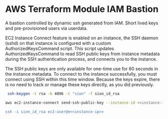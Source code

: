 # AWS Terraform Module IAM Bastion


A bastion controlled by dynamic ssh generated from IAM. Short lived keys and pre-provisioned users via userdata.


EC2 Instance Connect feature is enabled on an instance, the SSH daemon (sshd) on that instance is configured with a custom AuthorizedKeysCommand script. This script updates AuthorizedKeysCommand to read SSH public keys from instance metadata during the SSH authentication process, and connects you to the instance.

The SSH public keys are only available for one-time use for 60 seconds in the instance metadata. To connect to the instance successfully, you must connect using SSH within this time window. Because the keys expire, there is no need to track or manage these keys directly, as you did previously.


```bash
 ssh-keygen -t rsa -b 4096 -C "sion" -f sion_id_rsa

aws ec2-instance-connect send-ssh-public-key --instance-id <<instance-id>> --availability-zone eu-west-2c --instance-os-user ec2-user --region eu-west-2 --ssh-public-key file://sion_id_rsa

ssh -i sion_id_rsa ec2-user@e<<instance-ip>>
```

